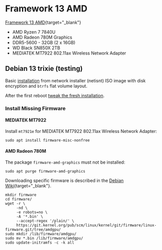 # Framework 13 AMD

[Framework 13 AMD](
https://frame.work/de/en/products/laptop-diy-13-gen-amd){target="_blank"}

* AMD Ryzen 7 7840U
* AMD Radeon 780M Graphics
* DDR5-5600 - 32GB (2 x 16GB)
* WD Black SN850X 2TB
* MEDIATEK MT7922 802.11ax Wireless Network Adapter

## Debian 13 trixie (testing)

Basic [installation](../unix/debian/install.md) from network installer (netisnt)
ISO image with disk encryption and `btrfs` flat volume layout.

After the first reboot [tweak the fresh installation](../unix/debian/tweak.md).

### Install Missing Firmware

#### MEDIATEK MT7922

Install `mt7921e` for MEDIATEK MT7922 802.11ax Wireless Network Adapter:

``` console
sudo apt install firmware-misc-nonfree
```

#### AMD Radeon 780M

The package `firmware-amd-graphics` must not be installed:

``` console
sudo apt purge firmware-amd-graphics
```

Downloading specific firmware is described in the
[Debian Wiki](https://wiki.debian.org/Firmware){target="_blank"}.

``` console
mkdir firmware
cd firmware/
wget -r \
     -nd \
     -e robots=no \
     -A '*.bin' \
     --accept-regex '/plain/' \
     https://git.kernel.org/pub/scm/linux/kernel/git/firmware/linux-firmware.git/tree/amdgpu/
sudo mkdir /lib/firmware/amdgpu/
sudo mv *.bin /lib/firmware/amdgpu/
sudo update-initramfs -c -k all
```
